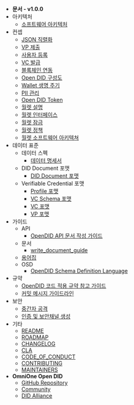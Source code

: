 - **문서 - v1.0.0**
- 아키텍처
  - [소프트웨어 아키텍처](/V1.0.0/docs/architecture/Software%20Architecture_ko.md)
- 컨셉
  - [JSON 직렬화](/V1.0.0/docs/concepts/JSON_serialization_ko.md)
  - [VP 제출](/V1.0.0/docs/concepts/Presentation%20of%20VP_ko.md)
  - [사용자 등록](/V1.0.0/docs/concepts/User%20Registration_ko.md)
  - [VC 발급](/V1.0.0/docs/concepts/VC%20Issuance_ko.md)
  - [블록체인 연동](/V1.0.0/docs/concepts/blockchain_access_ko.md)
  - [Open DID 구성도](/V1.0.0/docs/concepts/components_ko.md)
  - [Wallet 생명 주기](/V1.0.0/docs/concepts/life_cycle_ko.md)
  - [PII 관리](/V1.0.0/docs/concepts/manage_pii_ko.md)
  - [Open DID Token](/V1.0.0/docs/concepts/token_ko.md)
  - [월렛 설명](/V1.0.0/docs/concepts/wallet_ko.md)
  - [월렛 인터페이스](/V1.0.0/docs/concepts/wallet_interface_ko.md)
  - [월렛 잠금](/V1.0.0/docs/concepts/wallet_lock_policy_ko.md)
  - [월렛 정책](/V1.0.0/docs/concepts/wallet_policy_ko.md)
  - [월렛 소프트웨어 아키텍쳐](/V1.0.0/docs/concepts/wallet_sw_architecture_ko.md)
- 데이터 표준
  - 데이터 스펙
    - [데이터 명세서](/V1.0.0/docs/data%20standard/data%20specification/Data%20Specification_ko.md)
  - DID Document 포맷
    - [DID Document 포맷](/V1.0.0/docs/data%20standard/did%20document%20format/DID%20Document%20format_ko.md)
  - Verifiable Credential 포맷
    - [Profile 포맷](/V1.0.0/docs/data%20standard/verifiable%20credential%20format/Profile%20format_ko.md)
    - [VC Schema 포맷](/V1.0.0/docs/data%20standard/verifiable%20credential%20format/VC%20Schema%20format_ko.md)
    - [VC 포맷](/V1.0.0/docs/data%20standard/verifiable%20credential%20format/VC%20format_ko.md)
    - [VP 포맷](/V1.0.0/docs/data%20standard/verifiable%20credential%20format/VP%20format_ko.md)
- 가이드
  - API
    - [OpenDID API 문서 작성 가이드](/V1.0.0/docs/guide/api/API%20Documentation%20Writing%20Guide_ko.md)
  - 문서
    - [write_document_guide](/V1.0.0/docs/guide/docs/write_document_guide.md)
  - [용어집](/V1.0.0/docs/guide/glossary.md)
  - OSD
    - [OpenDID Schema Definition Language](/V1.0.0/docs/guide/osd/OpenDID%20Schema%20Definition%20Language_ko.md)
- 규약
  - [OpenDID 코드 적용 규약 참고 가이드](/V1.0.0/docs/rules/coding_style_ko.md)
  - [커밋 메시지 가이드라인](/V1.0.0/docs/rules/git_code_commit_rule_ko.md)
- 보안
  - [중간자 공격](/V1.0.0/docs/security/MitM_ko.md)
  - [인증 및 보안채널 생성](/V1.0.0/docs/security/authentication_ko.md)
- 기타
  - [README](/V1.0.0/README_ko.md)
  - [ROADMAP](/V1.0.0/ROADMAP.md) 
  - [CHANGELOG](/V1.0.0/CHANGELOG.md)
  - [CLA](/V1.0.0/CLA.md)
  - [CODE_OF_CONDUCT](/V1.0.0/CODE_OF_CONDUCT.md)
  - [CONTRIBUTING](/V1.0.0/CONTRIBUTING.md)
  - [MAINTAINERS](/V1.0.0/MAINTAINERS.md)
- **OmniOne Open DID**
  - [GitHub Repository](javascript:window.open('https://github.com/OmniOneID'))
  - [Community](javascript:window.open('https://opendid.omnione.net/community'))
  - [DID Alliance](javascript:window.open('https://www.didalliance.org'))

